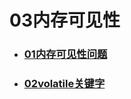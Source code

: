 # 03内存可见性

- ###  [01内存可见性问题](https://github.com/LGSKOKO/Concurrent_Java/blob/master/03Java内存模型/03内存可见性/01内存可见性问题.md) 
- ###  [02volatile关键字](https://github.com/LGSKOKO/Concurrent_Java/blob/master/03Java内存模型/03内存可见性/02volatile关键字.md) 


